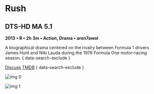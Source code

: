# Rush

## DTS-HD MA 5.1

**2013 • R • 2h 3m • Action, Drama • aron7awol**

A biographical drama centered on the rivalry between Formula 1 drivers James Hunt and Niki Lauda during the 1976 Formula One motor-racing season.
{ data-search-exclude }

[Discuss](https://www.avsforum.com/threads/bass-eq-for-filtered-movies.2995212/post-56917654)  [TMDB](96721)
{ data-search-exclude }

![img 0](https://i.imgur.com/qsDDcjF.jpg)

![img 1](https://i.imgur.com/8dCEpeR.png)

